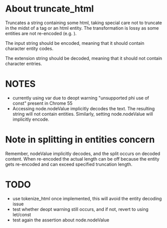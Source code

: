 
# About truncate_html

Truncates a string containing some html, taking special care not to truncate in
the midst of a tag or an html entity. The transformation is lossy as some
entities are not re-encoded (e.g. &#32;).

The input string should be encoded, meaning that it should contain character
entity codes.

The extension string should be decoded, meaning that it should not contain
character entries.

# NOTES

* currently using var due to deopt warning "unsupported phi use of const"
present in Chrome 55
* Accessing node.nodeValue implicitly decodes the text. The resulting string
will not contain entities. Similarly, setting node.nodeValue will implicitly
encode.

# Note in splitting in entities concern

Remember, nodeValue implicitly decodes, and the split occurs on decoded
content. When re-encoded the actual length can be off because the entity gets
re-encoded and can exceed specified truncation length.

# TODO

* use tokenize_html once implemented, this will avoid the entity decoding issue
* test whether deopt warning still occurs, and if not, revert to using let/const
* test again the assertion about node.nodeValue
